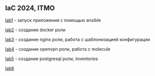 ## IaC 2024, ITMO

[lab1](lab1/README.md) - запуск приложения с помощью ansible

[lab2](lab2/README.md) - создание docker роли

[lab3](lab3/README.md) - создание nginx роли, работа с шаблонизацией конфигурации 

[lab4](lab4/README.md) - создание openvpn роли, работа с molecule

[lab5](lab5/README.md) - создание postgresql роли, inventories

[lab6](lab6/README.md) 